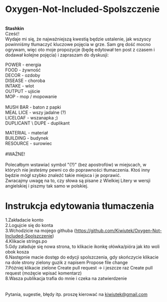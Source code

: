 # Oxygen-Not-Included-Spolszczenie<br>
<br>
<b>Stashkin</b><br> 
Cześć!<br> 
Wydaje mi się, że najważniejszą kwestią będzie ustalenie, jak wszyscy powinniśmy tłumaczyć kluczowe pojęcia w grze. Sam grę dość mocno ogrywam, więc oto moje propozycje (będę edytował ten post z czasem i dodawał kolejne pojęcia) i zapraszam do dyskusji:<br> 

POWER - energia <br> 
FOOD - żywność <br> 
DECOR - ozdoby <br> 
DISEASE - choroba <br> 
INTAKE - wlot <br> 
OUTPUT - ujście <br> 
MOP - mop / mopowanie<br> 
<br> 
MUSH BAR - baton z papki <br> 
MEAL LICE - wszy jadalne (?) <br> 
LICELOAF - wszanapka ;) <br> 
DUPLICANT \ DUPE - duplikant <br> 

MATERIAL - materiał <br> 
BUILDING - budynek <br> 
RESOURCE - surowiec <br> 
<br> 
#WAŻNE!<br> 
<br> 
Polecałbym wstawiać symbol "(?)" (bez apostrofów) w miejscach, w których nie jesteśmy pewni co do poprawności tłumaczenia. Ktoś inny będzie mógł szybko znaleźć takie miejsca i je poprawić.<br> 
Zwracajmy uwagę na to, czy słowa są pisane z Wielkiej Litery w wersji angielskiej i piszmy tak samo w polskiej.<br> 

# Instrukcja edytowania tłumaczenia
1.Zakładacie konto<br>
2.Logujcie się do konta<br>
3.Wchodzicie na mojego githuba (https://github.com/Kiwiutek/Oxygen-Not-Included-Spolszczenie)<br>
4.Klikacie strings.po<br>
5.Gdy załaduje się nowa strona, to klikacie ikonkę ołówka/pióra jak kto woli obok kosza<br>
6.Następnie macie dostęp do edycji spolszczenia, gdy skończycie klikacie na dole strony zielony guzik z napisem Propose file change<br>
7.Później klikacie zielone Create pull request -> i jeszcze raz Create pull request (możęcie wpisać komentarz)<br>
8.Wasza publikacja trafia do mnie i czeka na zatwierdzenie <br>
<br><br>
Pytania, sugestie, błędy itp. proszę kierować na kiwiutek@gmail.com
